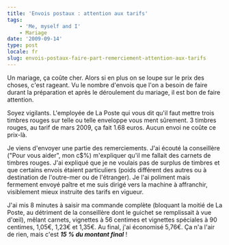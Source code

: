 ```yaml
---
title: 'Envois postaux : attention aux tarifs'
tags:
    - 'Me, myself and I'
    - Mariage
date: '2009-09-14'
type: post
locale: fr
slug: envois-postaux-faire-part-remerciement-attention-aux-tarifs
---
```


Un mariage, ça coûte cher. Alors si en plus on se loupe sur le prix des choses, c'est rageant. Vu le nombre d'envois que l'on a besoin de faire durant la préparation et après le déroulement du mariage, il est bon de faire attention.

Soyez vigilants. L'employée de La Poste qui vous dit qu'il faut mettre trois timbres rouges sur telle ou telle enveloppe vous ment sûrement. 3 timbres rouges, au tarif de mars 2009, ça fait 1.68 euros. Aucun envoi ne coûte ce prix-là.

Je viens d'envoyer une partie des remerciements. J'ai écouté la conseillère ("Pour vous aider", mon c$%) m'expliquer qu'il me fallait des carnets de timbres rouges. J'ai expliqué que je ne voulais pas de surplus de timbres et que certains envois étaient particuliers (poids différent des autres ou à destination de l'outre-mer ou de l'étranger). Je l'ai poliment mais fermement envoyé paître et me suis dirigé vers la machine à affranchir, visiblement mieux instruite des tarifs en vigueur.

J'ai mis 8 minutes à saisir ma commande complète (bloquant la moitié de La Poste, au détriment de la conseillère dont le guichet se remplissait à vue d'œil), mêlant carnets, vignettes à 56 centimes et vignettes spéciales à 90 centimes, 1,05€, 1,23€ et 1,35€. Au final, j'ai économisé 5,76€. Ça n'a l'air de rien, mais c'est **_15 % du montant final_**&nbsp;!
